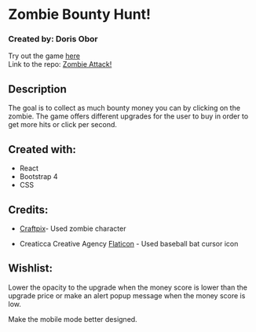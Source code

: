 # Zombie Bounty Hunt!

### Created by: Doris Obor 

Try out the game [here](https://dorisobor.github.io/zombie-attack/) <br />
Link to the repo: [Zombie Attack!](https://github.com/dorisobor/zombie-attack)

## Description
The goal is to collect as much bounty money you can by clicking on the zombie.
The game offers different upgrades for the user to buy in order to get more hits or click per second.

## Created with:
* React
* Bootstrap 4
* CSS


## Credits:
* [Craftpix](https://craftpix.net/freebies/2d-game-zombie-character-free-sprite-4/)- Used zombie character

* Creaticca Creative Agency [Flaticon](https://www.flaticon.com/free-icon/baseball-bat_487048) - Used baseball bat cursor icon

## Wishlist:

Lower the opacity to the upgrade when the money score is lower than the upgrade price or make an alert popup message when the money score is low.

Make the mobile mode better designed. 
